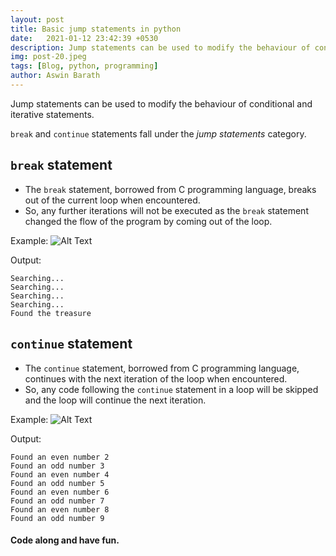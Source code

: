 ```yaml
---
layout: post
title: Basic jump statements in python
date:   2021-01-12 23:42:39 +0530
description: Jump statements can be used to modify the behaviour of conditional and iterative statements.
img: post-20.jpeg
tags: [Blog, python, programming]
author: Aswin Barath
---
```

Jump statements can be used to modify the behaviour of conditional and iterative statements.

`break` and `continue` statements fall under the *jump statements* category.

## `break` statement
* The `break` statement, borrowed from C programming language, breaks out of the current loop when encountered.
* So, any further iterations will not be executed as the `break` statement changed the flow of the program by coming out of the loop.

Example:
![Alt Text](https://dev-to-uploads.s3.amazonaws.com/i/brwou461bmtjy0h0fkti.png)

Output:
```
Searching...
Searching...
Searching...
Searching...
Found the treasure
```

## `continue` statement
* The `continue` statement, borrowed from C programming language, continues with the next iteration of the loop when encountered.
* So, any code following the `continue` statement in a loop will be skipped and the loop will continue the next iteration.

Example:
![Alt Text](https://dev-to-uploads.s3.amazonaws.com/i/tf9b98bbey2h0oj3wgyl.png)

Output:
```
Found an even number 2
Found an odd number 3
Found an even number 4
Found an odd number 5
Found an even number 6
Found an odd number 7
Found an even number 8
Found an odd number 9
```


#### Code along and have fun.
